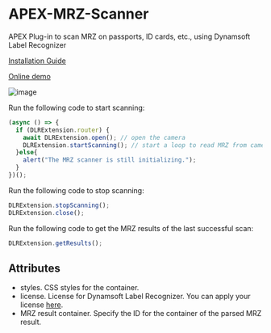 # APEX-MRZ-Scanner
APEX Plug-in to scan MRZ on passports, ID cards, etc., using Dynamsoft Label Recognizer

[Installation Guide](https://github.com/tony-xlh/APEX-MRZ-Scanner/issues/4)

[Online demo](https://apex.oracle.com/pls/apex/r/dynamsoft/dynamsoft-demos/mrz-scanner?session=116381247959779)

![image](https://github.com/user-attachments/assets/2aabb640-c418-43d7-8978-d73e4d57a3ad)

Run the following code to start scanning:

```js
(async () => {
  if (DLRExtension.router) {
    await DLRExtension.open(); // open the camera
    DLRExtension.startScanning(); // start a loop to read MRZ from camera frames
  }else{
    alert("The MRZ scanner is still initializing.");
  }
})();
```

Run the following code to stop scanning:

```js
DLRExtension.stopScanning();
DLRExtension.close();
```

Run the following code to get the MRZ results of the last successful scan:

```js
DLRExtension.getResults();
```

## Attributes

* styles. CSS styles for the container.
* license. License for Dynamsoft Label Recognizer. You can apply your license [here](https://www.dynamsoft.com/customer/license/trialLicense/?product=dcv&package=cross-platform).
* MRZ result container. Specify the ID for the container of the parsed MRZ result.


